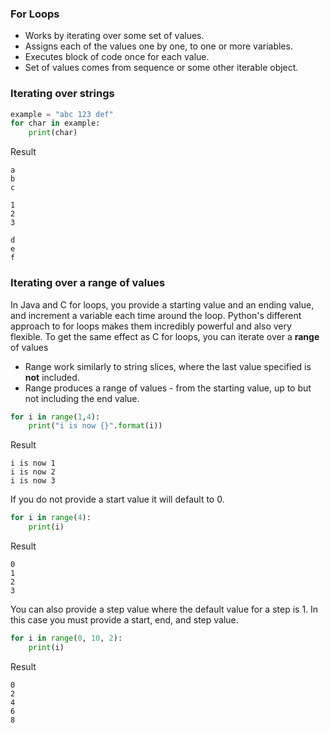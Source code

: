 ### For Loops
* Works by iterating over some set of values.
* Assigns each of the values one by one, to one or more variables.
* Executes block of code once for each value.
* Set of values comes from sequence or some other iterable object.

### Iterating over strings
```python
example = "abc 123 def"
for char in example:
    print(char)
```
Result
```
a
b
c

1
2
3

d
e
f
```

### Iterating over a range of values
In Java and C for loops, you provide a starting value and an ending value, and increment a variable each time around the loop.
Python's different approach to for loops makes them incredibly powerful and also very flexible.
To get the same effect as C for loops, you can iterate over a **range** of values

* Range work similarly to string slices, where the last value specified is **not** included.
* Range produces a range of values - from the starting value, up to but not including the end value.

```python
for i in range(1,4):
	print("i is now {}".format(i))
```
Result
```
i is now 1
i is now 2
i is now 3
```
If you do not provide a start value it will default to 0. 
```python
for i in range(4):
    print(i)
```
Result
```
0
1
2
3
```
You can also provide a step value where the default value for a step is 1. In this case you must provide a start, end, and step value.
````python
for i in range(0, 10, 2):
    print(i)
````
Result
```
0
2
4
6
8
```




 